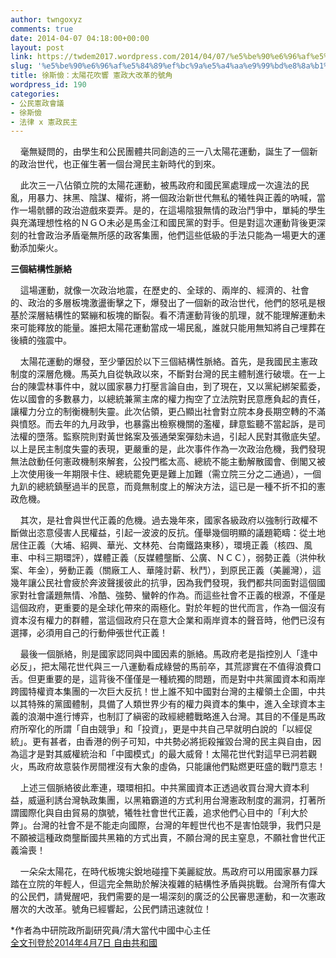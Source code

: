 ```yaml
---
author: twngoxyz
comments: true
date: 2014-04-07 04:18:00+00:00
layout: post
link: https://twdem2017.wordpress.com/2014/04/07/%e5%be%90%e6%96%af%e5%84%89%ef%bc%9a%e5%a4%aa%e9%99%bd%e8%8a%b1%e5%90%b9%e9%9f%bf-%e6%86%b2%e6%94%bf%e5%a4%a7%e6%94%b9%e9%9d%a9%e7%9a%84%e8%99%9f%e8%a7%92/
slug: '%e5%be%90%e6%96%af%e5%84%89%ef%bc%9a%e5%a4%aa%e9%99%bd%e8%8a%b1%e5%90%b9%e9%9f%bf-%e6%86%b2%e6%94%bf%e5%a4%a7%e6%94%b9%e9%9d%a9%e7%9a%84%e8%99%9f%e8%a7%92'
title: 徐斯儉：太陽花吹響 憲政大改革的號角
wordpress_id: 190
categories:
- 公民憲政會議
- 徐斯儉
- 法律 x 憲政民主
---
```


    毫無疑問的，由學生和公民團體共同創造的三一八太陽花運動，誕生了一個新的政治世代，也正催生著一個台灣民主新時代的到來。  
  
    此次三一八佔領立院的太陽花運動，被馬政府和國民黨處理成一次違法的民亂，用暴力、抹黑、陰謀、權術，將一個政治新世代無私的犧牲與正義的吶喊，當作一場骯髒的政治遊戲來耍弄。是的，在這場陰狠無情的政治鬥爭中，單純的學生與充滿理想性格的ＮＧＯ未必是馬金江和國民黨的對手。但是對這次運動背後更深刻的社會政治矛盾毫無所感的政客集團，他們這些低級的手法只能為一場更大的運動添加柴火。  
  
**三個結構性脈絡**  
  
    這場運動，就像一次政治地震，在歷史的、全球的、兩岸的、經濟的、社會的、政治的多層板塊激盪衝擊之下，爆發出了一個新的政治世代，他們的怒吼是根基於深層結構性的緊繃和板塊的斷裂。看不清運動背後的肌理，就不能理解運動未來可能釋放的能量。誰把太陽花運動當成一場民亂，誰就只能用無知將自己埋葬在後續的強震中。  
  
    太陽花運動的爆發，至少肇因於以下三個結構性脈絡。首先，是我國民主憲政制度的深層危機。馬英九自從執政以來，不斷對台灣的民主體制進行破壞。在一上台的陳雲林事件中，就以國家暴力打壓言論自由，到了現在，又以黨紀綁架藍委，佐以國會的多數暴力，以總統兼黨主席的權力掏空了立法院對民意應負起的責任，讓權力分立的制衡機制失靈。此次佔領，更凸顯出社會對立院本身長期空轉的不滿與憤怒。而去年的九月政爭，也暴露出檢察機關的濫權，肆意監聽不當起訴，是司法權的墮落。監察院則對黃世銘案及張通榮案彈劾未過，引起人民對其徹底失望。以上是民主制度失靈的表現，更嚴重的是，此次事件作為一次政治危機，我們發現無法啟動任何憲政機制來解套，公投門檻太高、總統不能主動解散國會、倒閣又被上次使用後一年期限卡住、總統罷免更是難上加難（需立院三分之二通過），一個九趴的總統鎮壓過半的民意，而竟無制度上的解決方法，這已是一種不折不扣的憲政危機。  
  
    其次，是社會與世代正義的危機。過去幾年來，國家各級政府以強制行政權不斷做出恣意侵害人民權益，引起一波波的反抗。僅舉幾個明顯的議題範疇：從土地居住正義（大埔、紹興、華光、文林苑、台南鐵路東移），環境正義（核四、風車、中科三期環評），媒體正義（反媒體壟斷、公廣、ＮＣＣ），弱勢正義（洪仲秋案、年金），勞動正義（關廠工人、華隆討薪、秋鬥），到原民正義（美麗灣），這幾年讓公民社會疲於奔波聲援彼此的抗爭，因為我們發現，我們都共同面對這個國家對社會議題無情、冷酷、強勢、蠻幹的作為。而這些社會不正義的根源，不僅是這個政府，更重要的是全球化帶來的兩極化。對於年輕的世代而言，作為一個沒有資本沒有權力的群體，當這個政府只在意大企業和兩岸資本的聲音時，他們已沒有選擇，必須用自己的行動伸張世代正義！  
  
    最後一個脈絡，則是國家認同與中國因素的脈絡。馬政府老是指控別人「逢中必反」，把太陽花世代與三一八運動看成綠營的馬前卒，其荒謬實在不值得浪費口舌。但更重要的是，這背後不僅僅是一種統獨的問題，而是對中共黨國資本和兩岸跨國特權資本集團的一次巨大反抗！世上誰不知中國對台灣的主權領土企圖，中共以其特殊的黨國體制，具備了人類世界少有的權力與資本的集中，進入全球資本主義的浪潮中進行博弈，也制訂了縝密的政經總體戰略進入台灣。其目的不僅是馬政府所窄化的所謂「自由競爭」和「投資」，更是中共自己早就明白說的「以經促統」。更有甚者，由香港的例子可知，中共勢必將扼殺摧毀台灣的民主與自由，因為這才是對其威權統治和「中國模式」的最大威脅！太陽花世代對這早已洞若觀火，馬政府故意裝作房間裡沒有大象的虛偽，只能讓他們點燃更旺盛的戰鬥意志！  
  
    上述三個脈絡彼此牽連，環環相扣。中共黨國資本正透過收買台灣大資本利益，威逼利誘台灣執政集團，以黑箱霸道的方式利用台灣憲政制度的漏洞，打著所謂國際化與自由貿易的旗號，犧牲社會世代正義，追求他們心目中的「利大於弊」。台灣的社會不是不能走向國際，台灣的年輕世代也不是害怕競爭，我們只是不願被這種政商壟斷國共黑箱的方式出賣，不願台灣的民主窒息，不願社會世代正義淪喪！  
  
    一朵朵太陽花，在時代板塊尖銳地碰撞下美麗綻放。馬政府可以用國家暴力踩踏在立院的年輕人，但這完全無助於解決複雜的結構性矛盾與挑戰。台灣所有偉大的公民們，請覺醒吧，我們需要的是一場深刻的廣泛的公民審思運動，和一次憲政層次的大改革。號角已經響起，公民們請迅速就位！  
  
  
*作者為中研院政所副研究員/清大當代中國中心主任  
[全文刊登於2014年4月7日 自由共和國](http://news.ltn.com.tw/news/opinion/paper/768591)
